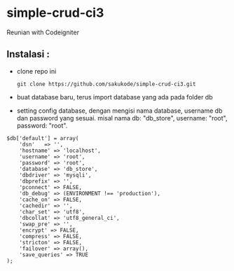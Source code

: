 # simple-crud-ci3
Reunian with Codeigniter

Instalasi :
-----------

- clone repo ini
	
	```
	git clone https://github.com/sakukode/simple-crud-ci3.git
	```


- buat database baru, terus import database yang ada pada folder db 

- setting config database, dengan mengisi nama database, username db dan password yang sesuai. misal nama db: "db_store", username: "root", password: "root".

```
$db['default'] = array(
	'dsn'	=> '',
	'hostname' => 'localhost',
	'username' => 'root',
	'password' => 'root',
	'database' => 'db_store',
	'dbdriver' => 'mysqli',
	'dbprefix' => '',
	'pconnect' => FALSE,
	'db_debug' => (ENVIRONMENT !== 'production'),
	'cache_on' => FALSE,
	'cachedir' => '',
	'char_set' => 'utf8',
	'dbcollat' => 'utf8_general_ci',
	'swap_pre' => '',
	'encrypt' => FALSE,
	'compress' => FALSE,
	'stricton' => FALSE,
	'failover' => array(),
	'save_queries' => TRUE
);
```
